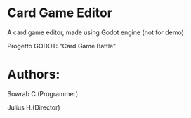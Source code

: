 # Card Game Editor
 A card game editor, made using Godot engine (not for demo)
 
 Progetto GODOT: "Card Game Battle"
 
# Authors:
Sowrab C.(Programmer)

Julius H.(Director)
